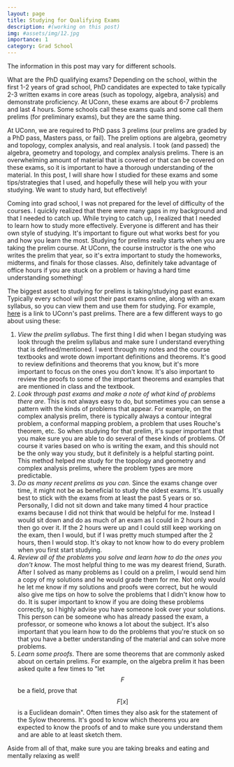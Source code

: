 ```yaml
---
layout: page
title: Studying for Qualifying Exams
description: #(working on this post)
img: #assets/img/12.jpg
importance: 1
category: Grad School
---
```


The information in this post may vary for different schools. 

What are the PhD qualifying exams? Depending on the school, within the first 1-2 years of grad school, PhD candidates are expected to take typically 2-3 written exams in core areas (such as topology, algebra, analysis) and demonstrate proficiency. At UConn, these exams are about 6-7 problems and last 4 hours. Some schools call these exams quals and some call them prelims (for preliminary exams), but they are the same thing. 

At UConn, we are required to PhD pass 3 prelims (our prelims are graded by a PhD pass, Masters pass, or fail). The prelim options are algebra, geometry and topology, complex analysis, and real analysis. I took (and passed) the algebra, geometry and topology, and complex analysis prelims. There is an overwhelming amount of material that is covered or that can be covered on these exams, so it is important to have a thorough understanding of the material. In this post, I will share how I studied for these exams and some tips/strategies that I used, and hopefully these will help you with your studying. We want to study hard, but effectively!  

Coming into grad school, I was not prepared for the level of difficulty of the courses. I quickly realized that there were many gaps in my background and that I needed to catch up. While trying to catch up, I realized that I needed to learn how to study more effectively. Everyone is different and has their own style of studying. It's important to figure out what works best for you and how you learn the most. Studying for prelims really starts when you are taking the prelim course. At UConn, the course instructor is the one who writes the prelim that year, so it's extra important to study the homeworks, midterms, and finals for those classes. Also, definitely take advantage of office hours if you are stuck on a problem or having a hard time understanding something!

The biggest asset to studying for prelims is taking/studying past exams. Typically every school will post their past exams online, along with an exam syllabus, so you can view them and use them for studying. For example, [here](https://math.uconn.edu/degree-programs/graduate/preliminary-exams/) is a link to UConn's past prelims. There are a few different ways to go about using these:

1. _View the prelim syllabus_. The first thing I did when I began studying was look through the prelim syllabus and make sure I understand everything that is defined/mentioned. I went through my notes and the course textbooks and wrote down important definitions and theorems. It's good to review definitions and theorems that you know, but it's more important to focus on the ones you don't know. It's also important to review the proofs to some of the important theorems and examples that are mentioned in class and the textbook. 
2. _Look through past exams and make a note of what kind of problems there are_. This is not always easy to do, but sometimes you can sense a pattern with the kinds of problems that appear. For example, on the complex analysis prelim, there is typically always a contour integral problem, a conformal mapping problem, a problem that uses Rouche's theorem, etc. So when studying for that prelim, it's super important that you make sure you are able to do several of these kinds of problems. Of course it varies based on who is writing the exam, and this should not be the only way you study, but it definitely is a helpful starting point. This method helped me study for the topology and geometry and complex analysis prelims, where the problem types are more predictable.  
3. _Do as many recent prelims as you can_. Since the exams change over time, it might not be as beneficial to study the oldest exams. It's usually best to stick with the exams from at least the past 5 years or so. Personally, I did not sit down and take many timed 4 hour practice exams because I did not think that would be helpful for me. Instead I would sit down and do as much of an exam as I could in 2 hours and then go over it. If the 2 hours were up and I could still keep working on the exam, then I would, but if I was pretty much stumped after the 2 hours, then I would stop. It's okay to not know how to do every problem when you first start studying. 
4. _Review all of the problems you solve and learn how to do the ones you don't know_. The most helpful thing to me was my dearest friend, Surath. After I solved as many problems as I could on a prelim, I would send him a copy of my solutions and he would grade them for me. Not only would he let me know if my solutions and proofs were correct, but he would also give me tips on how to solve the problems that I didn't know how to do. It is super important to know if you are doing these problems correctly, so I highly advise you have someone look over your solutions. This person can be someone who has already passed the exam, a professor, or someone who knows a lot about the subject. It's also important that you learn how to do the problems that you're stuck on so that you have a better understanding of the material and can solve more problems. 
5. _Learn some proofs_. There are some theorems that are commonly asked about on certain prelims. For example, on the algebra prelim it has been asked quite a few times to "let $$F$$ be a field, prove that $$F[x]$$ is a Euclidean domain". Often times they also ask for the statement of the Sylow theorems. It's good to know which theorems you are expected to know the proofs of and to make sure you understand them and are able to at least sketch them. 

Aside from all of that, make sure you are taking breaks and eating and mentally relaxing as well! 
